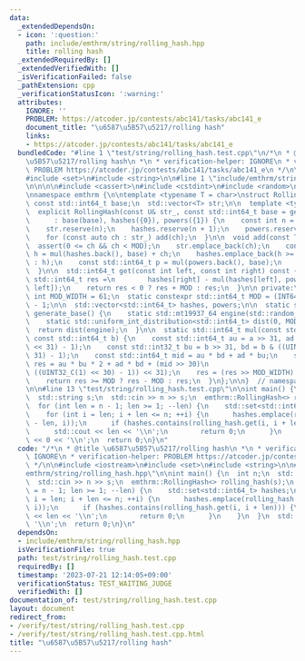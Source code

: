 ```yaml
---
data:
  _extendedDependsOn:
  - icon: ':question:'
    path: include/emthrm/string/rolling_hash.hpp
    title: rolling hash
  _extendedRequiredBy: []
  _extendedVerifiedWith: []
  _isVerificationFailed: false
  _pathExtension: cpp
  _verificationStatusIcon: ':warning:'
  attributes:
    IGNORE: ''
    PROBLEM: https://atcoder.jp/contests/abc141/tasks/abc141_e
    document_title: "\u6587\u5B57\u5217/rolling hash"
    links:
    - https://atcoder.jp/contests/abc141/tasks/abc141_e
  bundledCode: "#line 1 \"test/string/rolling_hash.test.cpp\"\n/*\n * @title \u6587\
    \u5B57\u5217/rolling hash\n *\n * verification-helper: IGNORE\n * verification-helper:\
    \ PROBLEM https://atcoder.jp/contests/abc141/tasks/abc141_e\n */\n\n#include <iostream>\n\
    #include <set>\n#include <string>\n\n#line 1 \"include/emthrm/string/rolling_hash.hpp\"\
    \n\n\n\n#include <cassert>\n#include <cstdint>\n#include <random>\n#include <vector>\n\
    \nnamespace emthrm {\n\ntemplate <typename T = char>\nstruct RollingHash {\n \
    \ const std::int64_t base;\n  std::vector<T> str;\n\n  template <typename U>\n\
    \  explicit RollingHash(const U& str_, const std::int64_t base = generate_base())\n\
    \      : base(base), hashes({0}), powers({1}) {\n    const int n = str_.size();\n\
    \    str.reserve(n);\n    hashes.reserve(n + 1);\n    powers.reserve(n + 1);\n\
    \    for (const auto ch : str_) add(ch);\n  }\n\n  void add(const T ch) {\n  \
    \  assert(0 <= ch && ch < MOD);\n    str.emplace_back(ch);\n    const std::int64_t\
    \ h = mul(hashes.back(), base) + ch;\n    hashes.emplace_back(h >= MOD ? h - MOD\
    \ : h);\n    const std::int64_t p = mul(powers.back(), base);\n    powers.emplace_back(p);\n\
    \  }\n\n  std::int64_t get(const int left, const int right) const {\n    const\
    \ std::int64_t res =\n        hashes[right] - mul(hashes[left], powers[right -\
    \ left]);\n    return res < 0 ? res + MOD : res;\n  }\n\n private:\n  static constexpr\
    \ int MOD_WIDTH = 61;\n  static constexpr std::int64_t MOD = (INT64_C(1) << MOD_WIDTH)\
    \ - 1;\n\n  std::vector<std::int64_t> hashes, powers;\n\n  static std::int64_t\
    \ generate_base() {\n    static std::mt19937_64 engine(std::random_device {} ());\n\
    \    static std::uniform_int_distribution<std::int64_t> dist(0, MOD - 1);\n  \
    \  return dist(engine);\n  }\n\n  static std::int64_t mul(const std::int64_t a,\
    \ const std::int64_t b) {\n    const std::int64_t au = a >> 31, ad = a & ((UINT32_C(1)\
    \ << 31) - 1);\n    const std::int32_t bu = b >> 31, bd = b & ((UINT32_C(1) <<\
    \ 31) - 1);\n    const std::int64_t mid = au * bd + ad * bu;\n    std::int64_t\
    \ res = au * bu * 2 + ad * bd + (mid >> 30)\n                       + ((mid &\
    \ ((UINT32_C(1) << 30) - 1)) << 31);\n    res = (res >> MOD_WIDTH) + (res & MOD);\n\
    \    return res >= MOD ? res - MOD : res;\n  }\n};\n\n}  // namespace emthrm\n\
    \n\n#line 13 \"test/string/rolling_hash.test.cpp\"\n\nint main() {\n  int n;\n\
    \  std::string s;\n  std::cin >> n >> s;\n  emthrm::RollingHash<> rolling_hash(s);\n\
    \  for (int len = n - 1; len >= 1; --len) {\n    std::set<std::int64_t> hashes;\n\
    \    for (int i = len; i + len <= n; ++i) {\n      hashes.emplace(rolling_hash.get(i\
    \ - len, i));\n      if (hashes.contains(rolling_hash.get(i, i + len))) {\n  \
    \      std::cout << len << '\\n';\n        return 0;\n      }\n    }\n  }\n  std::cout\
    \ << 0 << '\\n';\n  return 0;\n}\n"
  code: "/*\n * @title \u6587\u5B57\u5217/rolling hash\n *\n * verification-helper:\
    \ IGNORE\n * verification-helper: PROBLEM https://atcoder.jp/contests/abc141/tasks/abc141_e\n\
    \ */\n\n#include <iostream>\n#include <set>\n#include <string>\n\n#include \"\
    emthrm/string/rolling_hash.hpp\"\n\nint main() {\n  int n;\n  std::string s;\n\
    \  std::cin >> n >> s;\n  emthrm::RollingHash<> rolling_hash(s);\n  for (int len\
    \ = n - 1; len >= 1; --len) {\n    std::set<std::int64_t> hashes;\n    for (int\
    \ i = len; i + len <= n; ++i) {\n      hashes.emplace(rolling_hash.get(i - len,\
    \ i));\n      if (hashes.contains(rolling_hash.get(i, i + len))) {\n        std::cout\
    \ << len << '\\n';\n        return 0;\n      }\n    }\n  }\n  std::cout << 0 <<\
    \ '\\n';\n  return 0;\n}\n"
  dependsOn:
  - include/emthrm/string/rolling_hash.hpp
  isVerificationFile: true
  path: test/string/rolling_hash.test.cpp
  requiredBy: []
  timestamp: '2023-07-21 12:14:05+09:00'
  verificationStatus: TEST_WAITING_JUDGE
  verifiedWith: []
documentation_of: test/string/rolling_hash.test.cpp
layout: document
redirect_from:
- /verify/test/string/rolling_hash.test.cpp
- /verify/test/string/rolling_hash.test.cpp.html
title: "\u6587\u5B57\u5217/rolling hash"
---
```


